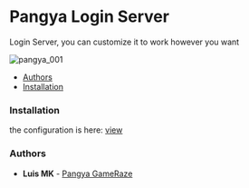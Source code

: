 # Pangya Login Server

Login Server, you can customize it to work however you want

![pangya_001](https://cdn.discordapp.com/attachments/774375484498640907/1144396264356708514/image.png)

- [Authors](#authors)
- [Installation](#installation)

### Installation

the configuration is here:
[view](https://github.com/luismk/Pang-Server/tree/main/GameServer/GameServer/server.ini)

### Authors
* **Luis MK** - [Pangya GameRaze](https://github.com/luismk)
